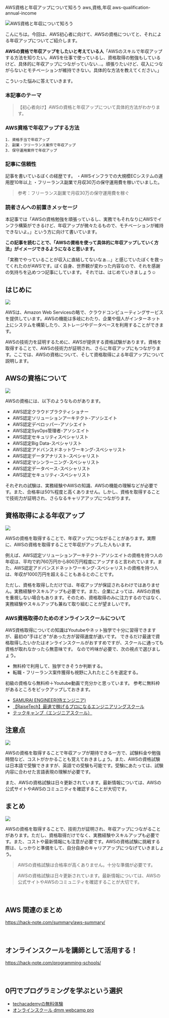 AWS資格と年収アップについて知ろう
aws,資格,年収
aws-qualification-annual-income

![AWS資格と年収について知ろう](https://storage.googleapis.com/zenn-user-upload/ab5fea82a308-20230430.jpg)

こんにちは。今回は、AWS初心者に向けて、AWSの資格についてと、それによる年収アップについてご紹介します。

**AWSの資格で年収アップをしたいと考えている人**「AWSのスキルで年収アップする方法を知りたい。AWSを仕事で使っているし、資格取得の勉強もしているけど、具体的に年収アップにつながっていない...。頑張りたいけど、収入につながらないとモチベーションが維持できない。具体的な方法を教えてください。」

こういった悩みに答えていきます。

### 本記事のテーマ
>【初心者向け】AWSの資格と年収アップについて具体的方法がわかります。

### AWS資格で年収アップする方法
```mokuji:目次
1. 資格手当で年収アップ
2. 副業・フリーランス案件で年収アップ
3. 保守運用案件で年収アップ
```

### 記事に信頼性
記事を書いているぼくの経歴です。
・AWSインフラでの大規模ECシステムの運用歴10年以上
・フリーランス副業で月収30万の保守運用費を稼いでいました。
>参考：フリーランス副業で月収30万の保守運用費を稼ぐ

### 読者さんへの前置きメッセージ
本記事では「AWSの資格勉強を頑張っているし、実務でもそれなりにAWSでインフラ構築ができるけど、年収アップが微々たるもので、モチベーションが維持できないよ。」という方に向けて書いています。

**この記事を読むことで、「AWSの資格を使って具体的に年収アップしていく方法」がイメージできるようになると思います。**

「実務でやっていることが収入に直結してないなぁ...」と感じていたぼくを救ってくれたのがAWSです。ぼく自身、世界観が変わった内容なので、それを感謝の気持ちを込めつつ記事にしています。
それでは、はじめていきましょう☺

## はじめに
![](https://storage.googleapis.com/zenn-user-upload/16ffc2918b38-20230430.jpg)

AWSは、Amazon Web Servicesの略で、クラウドコンピューティングサービスを提供しています。AWSの機能は多岐にわたり、企業や個人がインターネット上にシステムを構築したり、ストレージやデータベースを利用することができます。

AWSの技術力を証明するために、AWSが提供する資格試験があります。資格を取得することで、AWSの技術力が証明され、さらに年収アップにもつながります。ここでは、AWSの資格について、そして資格取得による年収アップについて説明します。

## AWSの資格について
![](https://storage.googleapis.com/zenn-user-upload/f5c97092c0dc-20230430.jpg)

AWSの資格には、以下のようなものがあります。

- AWS認定クラウドプラクティショナー
- AWS認定ソリューションアーキテクト-アソシエイト
- AWS認定デベロッパー-アソシエイト
- AWS認定SysOps管理者-アソシエイト
- AWS認定セキュリティスペシャリスト
- AWS認定Big Data-スペシャリスト
- AWS認定アドバンスドネットワーキング-スペシャリスト
- AWS認定データアナリスト-スペシャリスト
- AWS認定マシンラーニング-スペシャリスト
- AWS認定データベース-スペシャリスト
- AWS認定セキュリティ-スペシャリスト

それぞれの試験は、実務経験やAWSの知識、AWSの機能の理解などが必要です。また、合格率は50%程度と高くありません。しかし、資格を取得することで技術力が証明され、さらなるキャリアアップにつながります。

## 資格取得による年収アップ
![](https://storage.googleapis.com/zenn-user-upload/14c293398e53-20230430.jpg)

AWSの資格を取得することで、年収アップにつながることがあります。実際に、AWSの資格を取得することで年収がアップした人もいます。

例えば、AWS認定ソリューションアーキテクト-アソシエイトの資格を持つ人の年収は、平均で約760万円から800万円程度にアップすると言われています。また、AWS認定アドバンスドネットワーキング-スペシャリストの資格を持つ人は、年収が1000万円を超えることもあるとのことです。

ただし、資格を取得しただけでは、年収アップが保証されるわけではありません。実務経験やスキルアップも必要です。また、企業によっては、AWSの資格を重視しない場合もあります。そのため、資格取得のみに注力するのではなく、実務経験やスキルアップも兼ねて取り組むことが望ましいです。

### AWS資格取得のためのオンラインスクールについて
AWS資格取得についての知識はYoutubeやネット独学で十分に習得できますが、最初の"手ほどき"があった方が習得速度が速いです。
できるだけ最速で資格取得したいかたはオンラインスクールがおすすめですが、スクールに通っても資格が取れなかったら無意味です。
なので吟味が必要で、次の視点で選びましょう。
- 無料枠で利用して、独学できそうか判断する。
- 転職・フリーランス案件獲得も視野に入れたところを選定する。

初級の資格なら無料枠＋Youtube動画で充分かと思っています。
参考に無料枠があるところをピックアップしておきます。
- [SAMURAI ENGINEER(侍エンジニア)](//af.moshimo.com/af/c/click?a_id=2612477&p_id=1421&pc_id=2473&pl_id=21248)
- [【RaiseTech】最速で稼げるプロになるエンジニアリングスクール](//af.moshimo.com/af/c/click?a_id=2613693&p_id=2011&pc_id=4076&pl_id=27478)
- [テックキャンプ（エンジニアスクール）](//af.moshimo.com/af/c/click?a_id=2612474&p_id=1770&pc_id=3386&pl_id=65139)


## 注意点
![](https://storage.googleapis.com/zenn-user-upload/10fb149b338b-20230430.jpg)

AWSの資格を取得することで年収アップが期待できる一方で、試験料金や勉強時間など、コストがかかることも覚えておきましょう。また、AWSの資格試験は日本語で受験できますが、英語での受験も可能です。受験にあたっては、試験内容に合わせた言語表現の理解が必要です。

また、AWSの資格試験は日々更新されています。最新情報については、AWSの公式サイトやAWSのコミュニティを確認することが大切です。

## まとめ
![](https://storage.googleapis.com/zenn-user-upload/64770ba78b64-20230430.jpg)

AWSの資格を取得することで、技術力が証明され、年収アップにつながることがあります。ただし、資格取得だけでなく、実務経験やスキルアップも必要です。また、コストや最新情報にも注意が必要です。AWSの資格試験に挑戦する際は、しっかりと準備をして、自分自身のキャリアアップにつなげていきましょう。

>AWSの資格試験は合格率が高くありません。十分な準備が必要です。

>AWSの資格試験は日々更新されています。最新情報については、AWSの公式サイトやAWSのコミュニティを確認することが大切です。

　

## AWS 関連のまとめ
https://hack-note.com/summary/aws-summary/

　

## オンラインスクールを講師として活用する！
https://hack-note.com/programming-schools/

　

## 0円でプログラミングを学ぶという選択
- [techacademyの無料体験](//af.moshimo.com/af/c/click?a_id=2612475&amp;p_id=1555&amp;pc_id=2816&amp;pl_id=22706&amp;url=https%3a%2f%2ftechacademy.jp%2fhtmlcss-trial%3futm_source%3dmoshimo%26utm_medium%3daffiliate%26utm_campaign%3dtextad)
- [オンラインスクール dmm webcamp pro](//af.moshimo.com/af/c/click?a_id=2612482&amp;p_id=1363&amp;pc_id=2297&amp;pl_id=39999&amp;guid=on)

